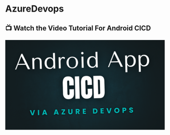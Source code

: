 # AzureDevops

## 📺 Watch the Video Tutorial For Android CICD
 
[![Android CI/CD with Azure DevOps](<../Media/Android (1).png>)](https://youtu.be/3Ia6kIVZ92Y)
